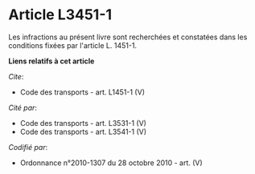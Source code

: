 # Article L3451-1

Les infractions au présent livre sont recherchées et constatées dans les conditions fixées par l'article L. 1451-1.

**Liens relatifs à cet article**

_Cite_:

  - Code des transports - art. L1451-1 (V)

_Cité par_:

  - Code des transports - art. L3531-1 (V)
  - Code des transports - art. L3541-1 (V)

_Codifié par_:

  - Ordonnance n°2010-1307 du 28 octobre 2010 - art. (V)
